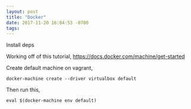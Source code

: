 ```yaml
---
layout: post
title: "Docker"
date: 2017-11-20 16:04:53 -0700
tags:
---
```


Install deps

Working off of this tutorial, https://docs.docker.com/machine/get-started

Create default machine on vagrant,

    docker-machine create --driver virtualbox default

Then run this,

    eval $(docker-machine env default)
